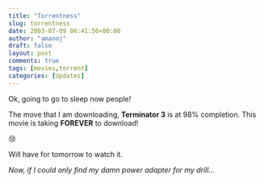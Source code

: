 ```yaml
---
title: "Torrentness"
slug: torrentness
date: 2003-07-09 06:41:56+00:00
author: "amanoj"
draft: false
layout: post
comments: true
tags: [movies,torrent]
categories: [Updates]
---
```


Ok, going to go to sleep now people!

The move that I am downloading, **Terminator 3** is at 98% completion. This movie is taking **FOREVER** to download!

:cry:

Will have for tomorrow to watch it.

_Now, if I could only find my damn power adapter for my drill..._
